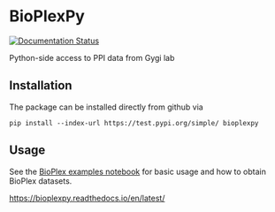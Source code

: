# BioPlexPy

[![Documentation Status](https://readthedocs.org/projects/bioplexpy/badge/?version=latest)](http://bioplexpy.readthedocs.io/?badge=latest)

Python-side access to PPI data from Gygi lab

## Installation
The package can be installed directly from github via

```
pip install --index-url https://test.pypi.org/simple/ bioplexpy

```

## Usage

See the [BioPlex examples notebook](https://github.com/ccb-hms/BioPlexPy/blob/main/docs/BioPlex_Examples.ipynb) for basic usage and how to obtain
BioPlex datasets.

https://bioplexpy.readthedocs.io/en/latest/

